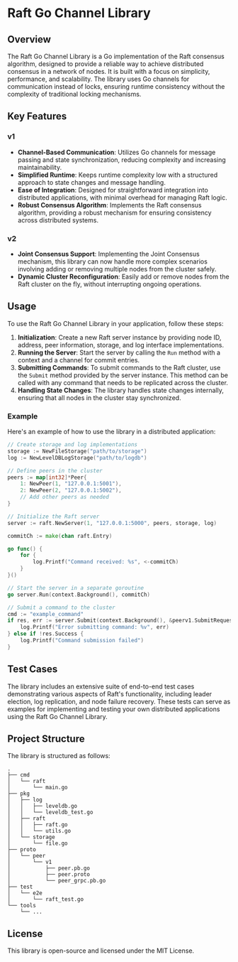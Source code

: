 # Raft Go Channel Library

## Overview

The Raft Go Channel Library is a Go implementation of the Raft consensus algorithm, designed to provide a reliable way to achieve distributed consensus in a network of nodes. It is built with a focus on simplicity, performance, and scalability. The library uses Go channels for communication instead of locks, ensuring runtime consistency without the complexity of traditional locking mechanisms.

## Key Features

### v1

- **Channel-Based Communication**: Utilizes Go channels for message passing and state synchronization, reducing complexity and increasing maintainability.
- **Simplified Runtime**: Keeps runtime complexity low with a structured approach to state changes and message handling.
- **Ease of Integration**: Designed for straightforward integration into distributed applications, with minimal overhead for managing Raft logic.
- **Robust Consensus Algorithm**: Implements the Raft consensus algorithm, providing a robust mechanism for ensuring consistency across distributed systems.

### v2

- **Joint Consensus Support**: Implementing the Joint Consensus mechanism, this library can now handle more complex scenarios involving adding or removing multiple nodes from the cluster safely.
- **Dynamic Cluster Reconfiguration**: Easily add or remove nodes from the Raft cluster on the fly, without interrupting ongoing operations.

## Usage

To use the Raft Go Channel Library in your application, follow these steps:

1. **Initialization**: Create a new Raft server instance by providing node ID, address, peer information, storage, and log interface implementations.
2. **Running the Server**: Start the server by calling the `Run` method with a context and a channel for commit entries.
3. **Submitting Commands**: To submit commands to the Raft cluster, use the `Submit` method provided by the server instance. This method can be called with any command that needs to be replicated across the cluster.
4. **Handling State Changes**: The library handles state changes internally, ensuring that all nodes in the cluster stay synchronized.

### Example

Here's an example of how to use the library in a distributed application:

```go
// Create storage and log implementations
storage := NewFileStorage("path/to/storage")
log := NewLevelDBLogStorage("path/to/logdb")

// Define peers in the cluster
peers := map[int32]*Peer{
    1: NewPeer(1, "127.0.0.1:5001"),
    2: NewPeer(2, "127.0.0.1:5002"),
    // Add other peers as needed
}

// Initialize the Raft server
server := raft.NewServer(1, "127.0.0.1:5000", peers, storage, log)

commitCh := make(chan raft.Entry)

go func() {
    for {
        log.Printf("Command received: %s", <-commitCh)
    }
}()

// Start the server in a separate goroutine
go server.Run(context.Background(), commitCh)

// Submit a command to the cluster
cmd := "example_command"
if res, err := server.Submit(context.Background(), &peerv1.SubmitRequest{Command: cmd}); err != nil {
    log.Printf("Error submitting command: %v", err)
} else if !res.Success {
    log.Printf("Command submission failed")
}
```

## Test Cases

The library includes an extensive suite of end-to-end test cases demonstrating various aspects of Raft's functionality, including leader election, log replication, and node failure recovery. These tests can serve as examples for implementing and testing your own distributed applications using the Raft Go Channel Library.

## Project Structure

The library is structured as follows:

```
.
├── cmd
│   └── raft
│       └── main.go
├── pkg
│   ├── log
│   │   ├── leveldb.go
│   │   └── leveldb_test.go
│   ├── raft
│   │   ├── raft.go
│   │   └── utils.go
│   └── storage
│       └── file.go
├── proto
│   └── peer
│       └── v1
│           ├── peer.pb.go
│           ├── peer.proto
│           └── peer_grpc.pb.go
├── test
│   └── e2e
│       └── raft_test.go
└── tools
    └── ...
```

## License

This library is open-source and licensed under the MIT License.
